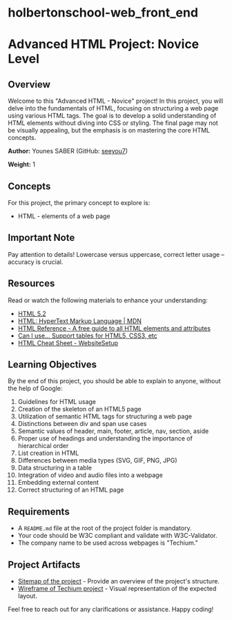 # holbertonschool-web_front_end
# Advanced HTML Project: Novice Level

## Overview

Welcome to this "Advanced HTML - Novice" project! In this project, you will delve into the fundamentals of HTML, focusing on structuring a web page using various HTML tags. The goal is to develop a solid understanding of HTML elements without diving into CSS or styling. The final page may not be visually appealing, but the emphasis is on mastering the core HTML concepts.

**Author:** Younes SABER (GitHub: [seeyou7](https://github.com/seeyou7))

**Weight:** 1

## Concepts

For this project, the primary concept to explore is:

- HTML - elements of a web page

## Important Note

Pay attention to details! Lowercase versus uppercase, correct letter usage – accuracy is crucial.

## Resources

Read or watch the following materials to enhance your understanding:

- [HTML 5.2](#)
- [HTML: HyperText Markup Language | MDN](#)
- [HTML Reference - A free guide to all HTML elements and attributes](#)
- [Can I use… Support tables for HTML5, CSS3, etc](#)
- [HTML Cheat Sheet - WebsiteSetup](#)

## Learning Objectives

By the end of this project, you should be able to explain to anyone, without the help of Google:

1. Guidelines for HTML usage
2. Creation of the skeleton of an HTML5 page
3. Utilization of semantic HTML tags for structuring a web page
4. Distinctions between div and span use cases
5. Semantic values of header, main, footer, article, nav, section, aside
6. Proper use of headings and understanding the importance of hierarchical order
7. List creation in HTML
8. Differences between media types (SVG, GIF, PNG, JPG)
9. Data structuring in a table
10. Integration of video and audio files into a webpage
11. Embedding external content
12. Correct structuring of an HTML page

## Requirements

- A `README.md` file at the root of the project folder is mandatory.
- Your code should be W3C compliant and validate with W3C-Validator.
- The company name to be used across webpages is "Techium."

## Project Artifacts

- [Sitemap of the project](#) - Provide an overview of the project's structure.
- [Wireframe of Techium project](#) - Visual representation of the expected layout.

Feel free to reach out for any clarifications or assistance. Happy coding!
